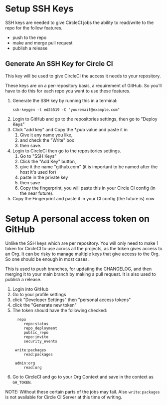 # Setup SSH Keys

SSH keys are needed to give CircleCI jobs the ability to read/write to the repo
for the follow features.

* push to the repo
* make and merge pull request
* publish a release

## Generate An SSH Key for Circle CI

This key will be used to give CircleCI the access it needs to your repository.

These keys are on a per-repository basis, a requirement of GitHub. So you'll
have to do this for each repo you want to use these features.

1. Generate the SSH key by running this in a terminal:
   ```
   ssh-keygen -t ed25519 -C "youremail@example.com"
   ```
2. Login to GitHub and go to the repositories settings, then go to "Deploy Keys"
3. Click "add key" and Copy the *.pub value and paste it in
   1. Give it any name you like,
   2. and check the "Write" box
   3. then save.
4. Login to CircleCI then go to the repositories settings.
   1. Go to "SSH Keys"
   2. Click the "Add Key" button,
   3. give it the name "github.com" (it is important to be named after the host it's used for)
   4. paste in the private key
   5. then save
   6. Copy the fingerprint, you will paste this in your Circle CI config (in the near future).
5. Copy the Fingerprint and paste it in your CI config (the future is) now

# Setup A personal access token on GitHub

Unlike the SSH keys which are per repository. You will only need to make 1
token for CircleCI to use across all the projects, as the token gives access to
an Org. It can be risky to manage multiple keys that give access to the
Org. So one should be enough in most cases.

This is used to push branches, for updating the CHANGELOG, and then merging it
to your main branch by making a pull request. It is also used to publish a
release.

1. Login into GitHub
2. Go to your profile settings
3. click "Developer Settings" then "personal access tokens"
4. click the "Generate new token"
5. The token should have the following checked:
   ```
     repo
        repo:status
        repo_deployment
        public_repo
        repo:invite
        security_events
    
    write:packages
        read:packages
    
    admin:org
        read:org
   ```
6. Go to CircleCI and go to your Org Context and save in the context as
   `GH_TOKEN`.

NOTE: Without these certain parts of the jobs may fail. Also `write:packages` is
not available for Circle CI Server at this time of writing.